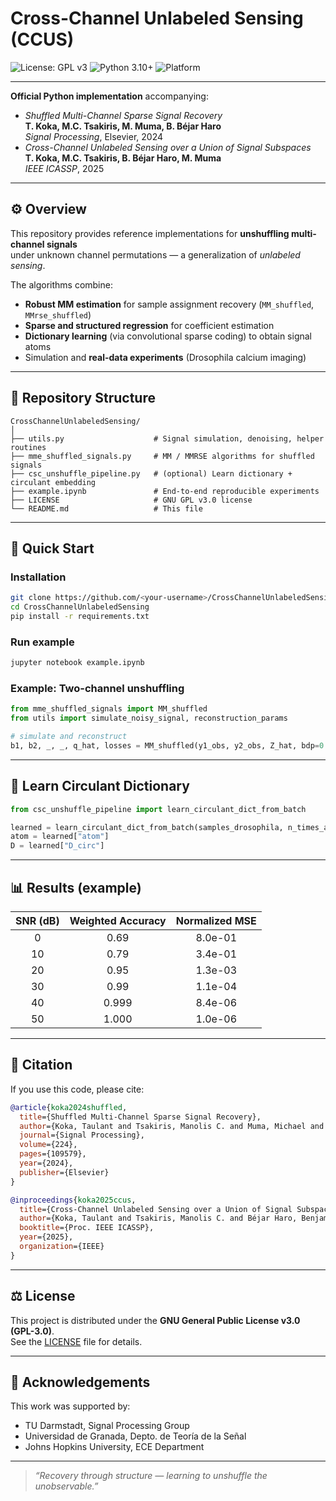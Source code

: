 # Cross-Channel Unlabeled Sensing (CCUS)

![License: GPL v3](https://img.shields.io/badge/License-GPLv3-blue.svg)
![Python 3.10+](https://img.shields.io/badge/python-3.10%2B-brightgreen.svg)
![Platform](https://img.shields.io/badge/platform-Linux%20|%20macOS-lightgrey.svg)

---

**Official Python implementation** accompanying:

- *Shuffled Multi-Channel Sparse Signal Recovery*  
  **T. Koka, M.C. Tsakiris, M. Muma, B. Béjar Haro**  
  _Signal Processing_, Elsevier, 2024  
- *Cross-Channel Unlabeled Sensing over a Union of Signal Subspaces*  
  **T. Koka, M.C. Tsakiris, B. Béjar Haro, M. Muma**  
  _IEEE ICASSP_, 2025

---

## ⚙️ Overview

This repository provides reference implementations for **unshuffling multi-channel signals**  
under unknown channel permutations — a generalization of *unlabeled sensing*.

The algorithms combine:
- **Robust MM estimation** for sample assignment recovery (`MM_shuffled`, `MMrse_shuffled`)
- **Sparse and structured regression** for coefficient estimation
- **Dictionary learning** (via convolutional sparse coding) to obtain signal atoms
- Simulation and **real-data experiments** (Drosophila calcium imaging)

---

## 📂 Repository Structure

```
CrossChannelUnlabeledSensing/
│
├── utils.py                    # Signal simulation, denoising, helper routines
├── mme_shuffled_signals.py     # MM / MMRSE algorithms for shuffled signals
├── csc_unshuffle_pipeline.py   # (optional) Learn dictionary + circulant embedding
├── example.ipynb               # End-to-end reproducible experiments
├── LICENSE                     # GNU GPL v3.0 license
└── README.md                   # This file
```

---

## 🚀 Quick Start

### Installation
```bash
git clone https://github.com/<your-username>/CrossChannelUnlabeledSensing.git
cd CrossChannelUnlabeledSensing
pip install -r requirements.txt
```

### Run example
```bash
jupyter notebook example.ipynb
```

### Example: Two-channel unshuffling
```python
from mme_shuffled_signals import MM_shuffled
from utils import simulate_noisy_signal, reconstruction_params

# simulate and reconstruct
b1, b2, _, _, q_hat, losses = MM_shuffled(y1_obs, y2_obs, Z_hat, bdp=0.5)
```

---

## 🔬 Learn Circulant Dictionary

```python
from csc_unshuffle_pipeline import learn_circulant_dict_from_batch

learned = learn_circulant_dict_from_batch(samples_drosophila, n_times_atom=61)
atom = learned["atom"]
D = learned["D_circ"]
```

---

## 📊 Results (example)

| SNR (dB) | Weighted Accuracy | Normalized MSE |
|:--------:|:-----------------:|:--------------:|
| 0        | 0.69              | 8.0e-01        |
| 10       | 0.79              | 3.4e-01        |
| 20       | 0.95              | 1.3e-03        |
| 30       | 0.99              | 1.1e-04        |
| 40       | 0.999             | 8.4e-06        |
| 50       | 1.000             | 1.0e-06        |

---

## 🧠 Citation

If you use this code, please cite:

```bibtex
@article{koka2024shuffled,
  title={Shuffled Multi-Channel Sparse Signal Recovery},
  author={Koka, Taulant and Tsakiris, Manolis C. and Muma, Michael and Béjar Haro, Benjamín},
  journal={Signal Processing},
  volume={224},
  pages={109579},
  year={2024},
  publisher={Elsevier}
}

@inproceedings{koka2025ccus,
  title={Cross-Channel Unlabeled Sensing over a Union of Signal Subspaces},
  author={Koka, Taulant and Tsakiris, Manolis C. and Béjar Haro, Benjamín and Muma, Michael},
  booktitle={Proc. IEEE ICASSP},
  year={2025},
  organization={IEEE}
}
```

---

## ⚖️ License

This project is distributed under the **GNU General Public License v3.0 (GPL-3.0)**.  
See the [LICENSE](LICENSE) file for details.

---

## 🙌 Acknowledgements

This work was supported by:
- TU Darmstadt, Signal Processing Group  
- Universidad de Granada, Depto. de Teoría de la Señal  
- Johns Hopkins University, ECE Department

---

> _“Recovery through structure — learning to unshuffle the unobservable.”_
